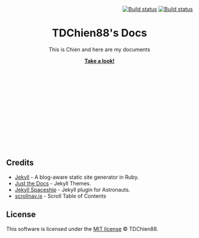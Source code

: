 <p align="right">
<a href="tdchien88/tdchien88.github.io"><img src="https://action-badges.now.sh/tdchien88/tdchien88.github.io" alt="Build status"/></a>
<a href="https://github.com/tdchien88/tdchien88.github.io/actions?query=workflow%3A%22Master+branch+CI%22"><img  src="https://github.com/tdchien88/tdchien88.github.io/workflows/Master%20branch%20CI/badge.svg" alt="Build status"></a></p>  

<p align="center">
    <h1 align="center">TDChien88's Docs</h1>
    <p align="center">This is Chien and here are my documents</p>
    <p align="center"><strong><a href="https://tdchien88.github.io/">Take a look!</a></strong></p>
    <br><br><br>
</p>

<br><br>
===============

<br><br>

## Credits
- [Jekyll](https://github.com/jekyll/jekyll) - A blog-aware static site generator in Ruby.
- [Just the Docs](https://github.com/pmarsceill/just-the-docs) - Jekyll Themes.
- [Jekyll Spaceship](https://github.com/jeffreytse/jekyll-spaceship) - Jekyll plugin for Astronauts.
- [scrollnav.js](http://scrollnav.com/) - Scroll Table of Contents

## License
This software is licensed under the [MIT license](https://opensource.org/licenses/mit-license.php) © TDChien88.
